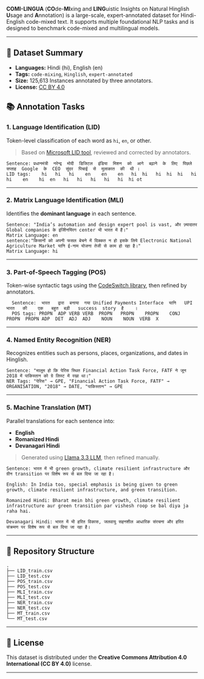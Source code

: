 **COMI-LINGUA** (**CO**de-**MI**xing and **LING**uistic Insights on Natural Hinglish **U**sage and **A**nnotation) is a large-scale, expert-annotated dataset for Hindi-English code-mixed text. It supports multiple foundational NLP tasks and is designed to benchmark code-mixed and multilingual models.

---

## 📝 Dataset Summary

- **Languages:** Hindi (hi), English (en)
- **Tags:** `code-mixing`, `Hinglish`, `expert-annotated`
- **Size:** 125,613 Instances annotated by three annotators.
- **License:** [CC BY 4.0](https://creativecommons.org/licenses/by/4.0/)


## 📚 Annotation Tasks

### 1. Language Identification (LID)

Token-level classification of each word as `hi`, `en`, or other.

> Based on [Microsoft LID tool](https://github.com/microsoft/LID-tool), reviewed and corrected by annotators.

```text
Sentence: प्रधानमंत्री  नरेन्द्र  मोदी  डिजिटल  इंडिया  मिशन  को  आगे  बढ़ाने  के  लिए  पिछले  सप्ताह  Google  के  CEO  सुंदर  पिचाई  से  मुलाकात  की  थी ।
LID tags:    hi   hi   hi    en    en    en   hi  hi   hi  hi  hi   hi    hi    en    hi  en   hi   hi   hi   hi   hi  hi ot
```

---

### 2. Matrix Language Identification (MLI)

Identifies the **dominant language** in each sentence.

```text
Sentence: "India’s automation and design expert pool is vast, और ज़्यादातर Global companies के इंजीिनयिंरग center भी भारत में हैं।"
Matrix Language: en
sentence:"किसानों को अपनी फसल बेचने में दिक्कत न हो इसके लिये Electronic National Agriculture Market यानि ई-नाम योजना तेजी से काम हो रहा है।"
Matrix Language: hi
```

---

### 3. Part-of-Speech Tagging (POS)

Token-wise syntactic tags using the [CodeSwitch library](https://github.com/sagorbrur/codeswitch), then refined by annotators.

```text
  Sentence:  भारत   द्वारा  बनाया  गया Unified Payments Interface  यानि   UPI    भारत   की    एक   बहुत  बड़ी   success  story  है    ।
  POS tags: PROPN  ADP VERB VERB  PROPN   PROPN    PROPN    CONJ  PROPN  PROPN ADP  DET  ADJ  ADJ    NOUN    NOUN  VERB  X
```

---

### 4. Named Entity Recognition (NER)

Recognizes entities such as persons, places, organizations, and dates in Hinglish.

```text
Sentence: "मालूम हो कि पेरिस स्थित Financial Action Task Force, FATF ने जून 2018 में पाकिस्तान को ग्रे लिस्ट में रखा था।"
NER Tags: "पेरिस" → GPE, "Financial Action Task Force, FATF" → ORGANISATION, "2018" → DATE, "पाकिस्तान" → GPE
```

---

### 5. Machine Translation (MT)

Parallel translations for each sentence into:
- **English**
- **Romanized Hindi**
- **Devanagari Hindi**

> Generated using [Llama 3.3 LLM](https://huggingface.co/meta-llama/Llama-3.3-70B-Instruct), then refined manually.

```text
Sentence: भारत में भी green growth, climate resilient infrastructure और ग्रीन transition पर विशेष रूप से बल दिया जा रहा है।

English: In India too, special emphasis is being given to green growth, climate resilient infrastructure, and green transition.

Romanized Hindi: Bharat mein bhi green growth, climate resilient infrastructure aur green transition par vishesh roop se bal diya ja raha hai.

Devanagari Hindi: भारत में भी हरित विकास, जलवायु सहनशील आधारिक संरचना और हरित संक्रमण पर विशेष रूप से बल दिया जा रहा है।
```

---

## 📂 Repository Structure

```
.
├── LID_train.csv
├── LID_test.csv
├── POS_train.csv
├── POS_test.csv
├── MLI_train.csv
├── MLI_test.csv
├── NER_train.csv
├── NER_test.csv
├── MT_train.csv
└── MT_test.csv
```

---

## 📄 License

This dataset is distributed under the **Creative Commons Attribution 4.0 International (CC BY 4.0)** license.

---

